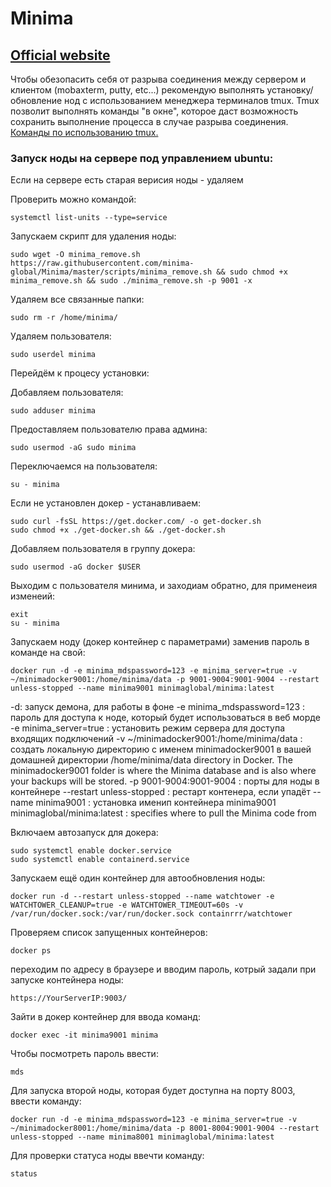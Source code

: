 # Minima

## [Official website](https://www.minima.global)

Чтобы обезопасить себя от разрыва соединения между сервером и клиентом (mobaxterm, putty, etc...) рекомендую выполнять установку/обновление нод с использованием менеджера терминалов tmux. Tmux позволит выполнять команды "в окне", которое даст возможность сохранить выполнение процесса в случае разрыва соединения. [Команды по использованию tmux.](https://github.com/CrypComNods/manual_testnet_nodes/blob/main/tmux_commands.md)

### Запуск ноды на сервере под управлением ubuntu:


Если на сервере есть старая верисия ноды - удаляем

Проверить можно командой:
```
systemctl list-units --type=service
```
Запускаем скрипт для удаления ноды:
```
sudo wget -O minima_remove.sh https://raw.githubusercontent.com/minima-global/Minima/master/scripts/minima_remove.sh && sudo chmod +x minima_remove.sh && sudo ./minima_remove.sh -p 9001 -x
```
Удаляем все связанные папки:
```
sudo rm -r /home/minima/
```
Удаляем пользователя:
```
sudo userdel minima
```

Перейдём к процесу установки:

Добавляем пользователя:
```
sudo adduser minima
```
Предоставляем пользователю права админа:
```
sudo usermod -aG sudo minima
```
Переключаемся на пользователя:
```
su - minima
```
Если не установлен докер - устанавливаем:
```
sudo curl -fsSL https://get.docker.com/ -o get-docker.sh
sudo chmod +x ./get-docker.sh && ./get-docker.sh
```
Добавляем пользователя в группу докера:
```
sudo usermod -aG docker $USER
```
Выходим с пользователя минима, и заходиам обратно, для применеия изменеий:
```
exit
su - minima
```
Запускаем ноду (докер контейнер с параметрами) заменив пароль в команде на свой:
```
docker run -d -e minima_mdspassword=123 -e minima_server=true -v ~/minimadocker9001:/home/minima/data -p 9001-9004:9001-9004 --restart unless-stopped --name minima9001 minimaglobal/minima:latest
```
-d: запуск демона, для работы в фоне
-e minima_mdspassword=123 : пароль для доступа к ноде, который будет использоваться в веб морде
-e minima_server=true : установить режим сервера для доступа входящих подключений
-v ~/minimadocker9001:/home/minima/data : создать локальную директорию с именем minimadocker9001 в вашей домашней директории /home/minima/data directory in Docker. The minimadocker9001 folder is where the Minima database and is also where your backups will be stored.
-p 9001-9004:9001-9004 : порты для ноды в контейнере
--restart unless-stopped : рестарт контенера, если упадёт
--name minima9001 : установка именип контейнера minima9001
minimaglobal/minima:latest : specifies where to pull the Minima code from

Включаем автозапуск для докера:
```
sudo systemctl enable docker.service
sudo systemctl enable containerd.service
```
Запускаем ещё один контейнер для автообновления ноды:
```
docker run -d --restart unless-stopped --name watchtower -e WATCHTOWER_CLEANUP=true -e WATCHTOWER_TIMEOUT=60s -v /var/run/docker.sock:/var/run/docker.sock containrrr/watchtower
```
Проверяем список запущенных контейнеров:
```
docker ps
```
переходим по адресу в браузере и вводим пароль, котрый задали при запуске контейнера ноды:
```
https://YourServerIP:9003/
```
Зайти в докер контейнер для ввода команд:
```
docker exec -it minima9001 minima
```
Чтобы посмотреть пароль ввести:
```
mds
```
Для запуска второй ноды, которая будет доступна на порту 8003, ввести команду:
```
docker run -d -e minima_mdspassword=123 -e minima_server=true -v ~/minimadocker8001:/home/minima/data -p 8001-8004:9001-9004 --restart unless-stopped --name minima8001 minimaglobal/minima:latest
```
Для проверки статуса ноды ввечти команду:
```
status
```
